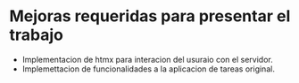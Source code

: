 # Mejoras requeridas para presentar el trabajo

- Implementacion de htmx para interacion del usuraio con el servidor.
- Implemettacion de funcionalidades a la aplicacion de tareas original.